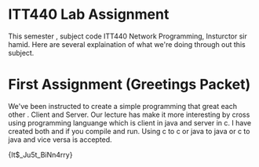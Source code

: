# ITT440 Lab Assignment

This semester , subject code ITT440 Network Programming, Insturctor sir hamid.
Here are several explaination of what we're doing through out this subject.

# First Assignment (Greetings Packet)

We've been instructed to create a simple programming that great each other . Client and Server.
Our lecture has make it more interesting by cross using programming languange which is client in java and server in c.
I have created both and if you compile and run. Using c to c or java to java or c to java and vice versa is accepted.

{It$_Ju5t_BiNn4rry}
